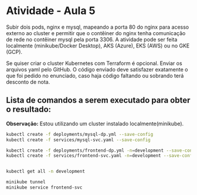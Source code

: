 # Atividade - Aula 5

Subir dois pods, nginx e mysql, mapeando a porta 80 do nginx para acesso externo ao cluster e permitir que o contêiner do nginx tenha comunicação de rede no contêiner mysql pela porta 3306.
A atividade pode ser feita localmente (minikube/Docker Desktop), AKS (Azure), EKS (AWS) ou no GKE (GCP).

Se quiser criar o cluster Kubernetes com Terraform é opcional.
Enviar os arquivos yaml pelo GitHub.
O código enviado deve satisfazer exatamente o que foi pedido no enunciado, caso haja código faltando ou sobrando terá desconto de nota.

## Lista de comandos a serem executado para obter o resultado:

**Observação:** Estou utilizando um cluster instalado localmente(minikube).

```sh
kubectl create -f deployments/mysql-dp.yml --save-config
kubectl create -f services/mysql-svc.yaml --save-config

kubectl create -f deployments/frontend-dp.yml -n=development --save-config
kubectl create -f services/frontend-svc.yaml -n=development --save-config


kubectl get all -n development

minikube tunnel
minikube service frontend-svc
```
